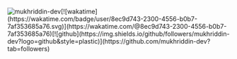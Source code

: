 <br>
<img src="https://komarev.com/ghpvc/?username=mukhriddin-dev&label=Profile%20views&color=0e75b6&style=flat" alt="mukhriddin-dev" />[![wakatime](https://wakatime.com/badge/user/8ec9d743-2300-4556-b0b7-7af353685a76.svg)](https://wakatime.com/@8ec9d743-2300-4556-b0b7-7af353685a76)[![github](https://img.shields.io/github/followers/mukhriddin-dev?logo=github&style=plastic)](https://github.com/mukhriddin-dev?tab=followers)

